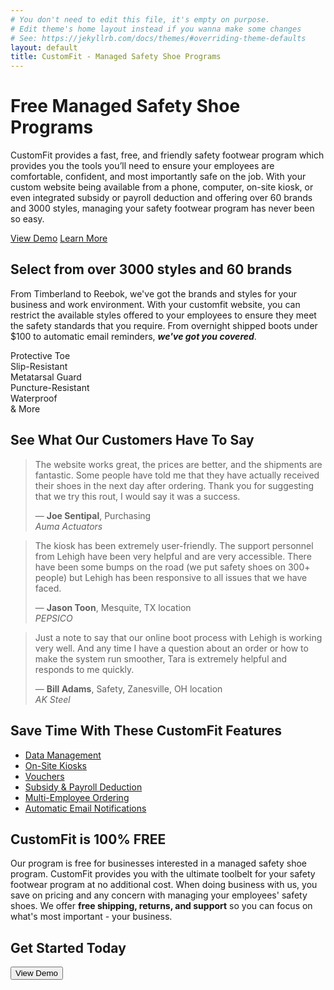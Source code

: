 ```yaml
---
# You don't need to edit this file, it's empty on purpose.
# Edit theme's home layout instead if you wanna make some changes
# See: https://jekyllrb.com/docs/themes/#overriding-theme-defaults
layout: default
title: CustomFit - Managed Safety Shoe Programs
---
```

<div class="hero">
  <div class="container">
    <div class="row mt-5 mb-5">
      <div class="hero1 pull-left col-sm-12">
        <h1>
          <b>Free Managed Safety Shoe Programs</b>
        </h1>
        <p class="lead mb-4">
          CustomFit provides a fast, free, and friendly safety footwear program which provides you the tools you’ll need to ensure your employees are comfortable, confident, and most importantly safe on the job. With your custom website being available from a phone, computer, on-site kiosk, or even integrated subsidy or payroll deduction and offering over 60 brands and 3000 styles, managing your safety footwear program has never been so easy.
        </p>
        <!-- <p class="lead mb-4">As the leader in safety footwear programs, we offer the tools you'll need to ensure your employees are comfortable, confident, and most importantly safe on the job. With over 60 brands &amp; 2000 shoes, free shipping &amp; returns, and a custom website, managing your safety footwear program has never been so easy.</p> -->
        <a href="#" class="btn btn-lg color-primary" style="display:inline;">View Demo</a>
        <a href="{{ site.url }}{{ site.baseurl }}/about/overview/" class="btn btn-lg btn-light" style="display:inline;">Learn More</a>
      </div>
      <!-- <div class="hero2 col-sm-12 col-md-4">
        <form class="form-wrapper" action="">
          <h2>Account Access</h2>
          <div class="form-group">
            <label for="email">Customer Number</label>
            <input type="text" class="form-control empty" id="email">
          </div>
          <div class="form-group">
            <label for="location">Location</label>
            <input type="text" class="form-control empty" id="location">
          </div>
          <div class="form-group">
            <label for="password">Password</label>
            <input type="password" class="form-control empty" id="password">
          </div>
          <button class="btn btn-lg color-secondary">Login</button>
        </form>
      </div> -->
    </div>
  </div>
</div>
<div class="deck deck1 mt-5 mb-5">
  <div class="container">
    <h2 class="header-home">Select from over 3000 styles and 60 brands</h2>
    <p class="lead">From Timberland to Reebok, we've got the brands and styles for your business and work environment. With your customfit website, you can restrict the available styles offered to your employees to ensure they meet the safety standards that you require. From overnight shipped boots under $100 to automatic email reminders, <i><b>we've got you covered</b></i>.</p>
  </div>
</div>
<div class="features">
  <div class="feature">
    <div class="feature-title">Protective Toe</div>
    <img src="https://i.imgur.com/6M0LPL9.jpg" alt="">
  </div>
  <div class="feature">
    <div class="feature-title">Slip-Resistant</div>
    <img src="https://i.imgur.com/2id5Ive.jpg" alt="">
  </div>
  <div class="feature">
    <div class="feature-title">Metatarsal Guard</div>
    <img src="http://i.imgur.com/fggHCOM.jpg" alt="">
  </div>
  <div class="feature">
    <div class="feature-title">Puncture-Resistant</div>
    <img src="http://i.imgur.com/hnn5VZX.jpg" alt="">
  </div>
  <div class="feature">
    <div class="feature-title">Waterproof</div>
    <img src="http://i.imgur.com/XEEjn7r.jpg" alt="">
  </div>
  <div class="feature">
    <div class="feature-title">&amp; More</div>
    <img src="http://i.imgur.com/8MCsNww.jpg" alt="">
  </div>
</div>
<div class="container">
  <div class="text-center"><img src="http://info.rockybrands.com/rs/018-APH-439/images/featured-brands-cf.jpg" alt=""></div>
  <h2 class="header-home">See What Our Customers Have To Say</h2>
  <div class="row">
    <blockquote class="col-sm-12 col-md-4 blockquote">
      <p class="mb-0">The website works great, the prices are better, and the shipments are fantastic. Some people have told me that they have actually received their shoes in the next day after ordering. Thank you for suggesting that we try this rout, I would say it was a success.</p>
      <div class="quote-source pull-right text-right">
        <div>― <b>Joe Sentipal</b>, Purchasing</div>
        <cite title="Auma Actuators">Auma Actuators</cite>
      </div>
    </blockquote>
    <blockquote class="col-sm-12 col-md-4 blockquote">
      <p class="mb-0">The kiosk has been extremely user-friendly. The support personnel from Lehigh have been very helpful and are very accessible. There have been some bumps on the road (we put safety shoes on 300+ people) but Lehigh has been responsive to all issues that we have faced.</p>
      <div class="quote-source pull-right text-right">
        <div>― <b>Jason Toon</b>, Mesquite, TX location</div>
        <cite title="PEPSICO">PEPSICO</cite>
      </div>
    </blockquote>
    <blockquote class="col-sm-12 col-md-4 blockquote">
      <p class="mb-0">Just a note to say that our online boot process with Lehigh is working very well. And any time I have a question about an order or how to make the system run smoother, Tara is extremely helpful and responds to me quickly.</p>
      <div class="quote-source pull-right text-right">
        <div>― <b>Bill Adams</b>, Safety, Zanesville, OH location</div>
        <cite title="AK Steel">AK Steel</cite>
      </div>
    </blockquote>
  </div>
</div>
<div class="deck deck2">
  <div class="container">
    <h2 class="header-home mt-4">Save Time With These CustomFit Features</h2>
    <ul class="mb-4">
      <li><a href="{{ site.url }}{{ site.baseurl }}/services/data-exchange/">Data Management<img src="https://i.imgur.com/0xjhDA4.jpg" alt=""></a></li>
      <li><a href="{{ site.url }}{{ site.baseurl }}/services/kiosks/">On-Site Kiosks<img src="https://i.imgur.com/BGee5jI.jpg" alt=""></a></li>
      <li><a href="{{ site.url }}{{ site.baseurl }}/services/vouchers/">Vouchers<img src="https://i.imgur.com/S7r1nIZ.jpg" alt=""></a></li>
      <li><a href="{{ site.url }}{{ site.baseurl }}/services/ordering-options/">Subsidy & Payroll Deduction<img src="https://i.imgur.com/DqALL1e.jpg" alt=""></a></li>
      <li><a href="{{ site.url }}{{ site.baseurl }}/services/ordering-options/">Multi-Employee Ordering<img src="https://i.imgur.com/FOhkwYk.jpg" alt=""></a></li>
      <li><a href="{{ site.url }}{{ site.baseurl }}/services/data-exchange/">Automatic Email Notifications<img src="https://i.imgur.com/Z4JIhVX.jpg" alt=""></a></li>
    </ul>
  </div>
</div>
<div class="container mt-4">
  <h2 class="header-home">CustomFit is 100% FREE</h2>
  <p class="lead">Our program is free for businesses interested in a managed safety shoe program. CustomFit provides you with the ultimate toolbelt for your safety footwear program at no additional cost. When doing business with us, you save on pricing and any concern with managing your employees' safety shoes. We offer <b>free shipping, returns, and support</b> so you can focus on what's most important - your business.</p>
</div>
<div class="container text-center mb-4">
  <h2 class="header-home">Get Started Today</h2>
  <div class="btn-group btn-group-lg" role="group" aria-label="View Demo">
    <button type="button" class="btn btn-default color-primary btn-large">View Demo</button>
  </div>
</div>
